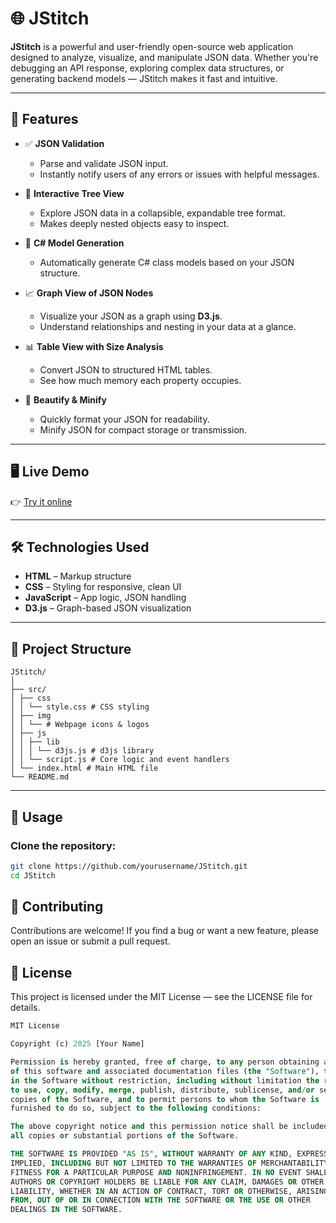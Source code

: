 # 🌐 JStitch

**JStitch** is a powerful and user-friendly open-source web application designed to analyze, visualize, and manipulate JSON data. Whether you're debugging an API response, exploring complex data structures, or generating backend models — JStitch makes it fast and intuitive.

---

## 🚀 Features

- ✅ **JSON Validation**
  - Parse and validate JSON input.
  - Instantly notify users of any errors or issues with helpful messages.

- 🌳 **Interactive Tree View**
  - Explore JSON data in a collapsible, expandable tree format.
  - Makes deeply nested objects easy to inspect.

- 🧾 **C# Model Generation**
  - Automatically generate C# class models based on your JSON structure.

- 📈 **Graph View of JSON Nodes**
  - Visualize your JSON as a graph using **D3.js**.
  - Understand relationships and nesting in your data at a glance.

- 📊 **Table View with Size Analysis**
  - Convert JSON to structured HTML tables.
  - See how much memory each property occupies.

- 🎨 **Beautify & Minify**
  - Quickly format your JSON for readability.
  - Minify JSON for compact storage or transmission.

---

## 🖥 Live Demo

👉 [Try it online](https://kjagdeesh.github.io/JStitch/src/index.html)

---

## 🛠 Technologies Used

- **HTML** – Markup structure  
- **CSS** – Styling for responsive, clean UI  
- **JavaScript** – App logic, JSON handling  
- **D3.js** – Graph-based JSON visualization  

---

## 📂 Project Structure
```
JStitch/
│
├── src/
│ ├── css
│ │ └── style.css # CSS styling
│ ├── img
│ │ └── # Webpage icons & logos
│ ├── js
│ │ ├── lib
│ │ │ └── d3js.js # d3js library
│ │ └── script.js # Core logic and event handlers
│ └── index.html # Main HTML file
└── README.md
```

---

## 🧪 Usage

### Clone the repository:

```bash
git clone https://github.com/yourusername/JStitch.git
cd JStitch
```

## 🤝 Contributing
Contributions are welcome!
If you find a bug or want a new feature, please open an issue or submit a pull request.

## 📄 License

This project is licensed under the MIT License — see the LICENSE file for details.

```sql
MIT License

Copyright (c) 2025 [Your Name]

Permission is hereby granted, free of charge, to any person obtaining a copy
of this software and associated documentation files (the "Software"), to deal
in the Software without restriction, including without limitation the rights
to use, copy, modify, merge, publish, distribute, sublicense, and/or sell    
copies of the Software, and to permit persons to whom the Software is        
furnished to do so, subject to the following conditions:                     

The above copyright notice and this permission notice shall be included in   
all copies or substantial portions of the Software.                          

THE SOFTWARE IS PROVIDED "AS IS", WITHOUT WARRANTY OF ANY KIND, EXPRESS OR  
IMPLIED, INCLUDING BUT NOT LIMITED TO THE WARRANTIES OF MERCHANTABILITY,    
FITNESS FOR A PARTICULAR PURPOSE AND NONINFRINGEMENT. IN NO EVENT SHALL THE 
AUTHORS OR COPYRIGHT HOLDERS BE LIABLE FOR ANY CLAIM, DAMAGES OR OTHER      
LIABILITY, WHETHER IN AN ACTION OF CONTRACT, TORT OR OTHERWISE, ARISING     
FROM, OUT OF OR IN CONNECTION WITH THE SOFTWARE OR THE USE OR OTHER         
DEALINGS IN THE SOFTWARE.
```